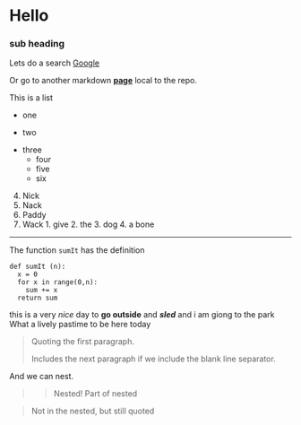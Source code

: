 # Hello
### sub heading

Lets do a search
[Google](https://www.google.com)

Or go to another markdown
**[page](second.md)** local to the repo.

This is a list
  * one
  - two
  * three
      * four
      * five
      * six
        
  4. Nick
  5. Nack
  8. Paddy
  10. Wack
    1. give
    2. the
    3. dog
    4. a bone

---

The function `sumIt` has the definition
```
def sumIt (n):
  x = 0
  for x in range(0,n):
    sum += x
  return sum
```

this is a very *nice* day to **go outside** and ***sled***
and i am giong to the park <br>
What a lively pastime                      to be here
today

> Quoting the first paragraph.
>
> Includes the next paragraph if we include
> the blank line separator.

And we can nest.

>> Nested!
> Part of nested

> Not in the nested, but still quoted

